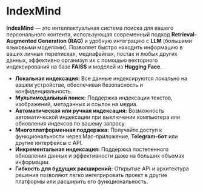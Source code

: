 # **IndexMind** 

**IndexMind** — это интеллектуальная система поиска для вашего персонального контента, использующая современный подход **Retrieval-Augmented Generation (RAG)** и удобную интеграцию с **LLM** (большими языковыми моделями). Позволяет быстро находить информацию в ваших личных переписках, медиафайлах, постах и любых других данных, эффективно организуя их с помощью векторного индексирования на базе **FAISS** и моделей из **Hugging Face**.

- **Локальная индексация:** Все данные индексируются локально на вашем устройстве, обеспечивая безопасность и конфиденциальность.
- **Мультимодальный поиск:** Поддержка индексации текстов, изображений, метаданных и ссылок на медиа.
- **Автоматическая или ручная индексация:** Возможность автоматической индексации при выключении компьютера или обновления индексов по вашему запросу.
- **Многоплатформенная поддержка:** Получайте доступ к функциональности через Mac-приложение, **Telegram-бот** или другие интерфейсы с API.
- **Инкрементальная индексация:** Поддержка постепенного обновления данных и эффективности даже на больших объемах информации.
- **Гибкость для будущих расширений:** Открытые API и архитектура решения позволяют легко интегрировать проект в другие платформы или расширить его функциональность.